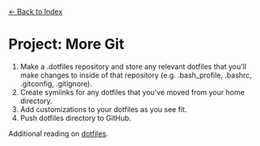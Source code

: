 [← Back to Index](../index.md)

# Project: More Git

1. Make a .dotfiles repository and store any relevant dotfiles that you'll make changes to inside of that repository (e.g. .bash_profile, .bashrc, .gitconfig, .gitignore).
2. Create symlinks for any dotfiles that you've moved from your home directory.
4. Add customizations to your dotfiles as you see fit.
5. Push dotfiles directory to GitHub.

Additional reading on [dotfiles](http://dotfiles.github.io).